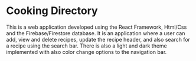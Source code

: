 # Cooking Directory
This is a web application developed using the React Framework, Html/Css and the Firebase/Firestore database. It is an application where a user can add, view and delete recipes, update the recipe header, and also search for a recipe using the search bar. There is also a light and dark theme implemented with also color change options to the navigation bar.

